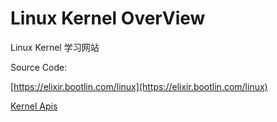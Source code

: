 Linux Kernel OverView
=======



Linux Kernel 学习网站

Source Code:

[https://elixir.bootlin.com/linux](https://elixir.bootlin.com/linux)



[Kernel Apis](https://www.kernel.org/doc/htmldocs/kernel-api/)



[](https://www.kernel.org/doc/)


